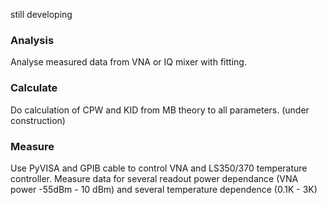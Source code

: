 still developing
### Analysis
Analyse measured data from VNA or IQ mixer with fitting.

### Calculate
Do calculation of CPW and KID from MB theory to all parameters. (under construction)

### Measure
Use PyVISA and GPIB cable to control VNA and LS350/370 temperature controller.
Measure data for several readout power dependance (VNA power -55dBm - 10 dBm) and several temperature dependence (0.1K - 3K)
